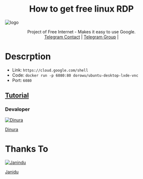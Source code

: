 <h1 align="center"><b>  How to get free linux RDP </b></h1>

![logo](https://telegra.ph/file/785c10583d718c2433fd3.jpg)




<p align="center">
    Project of Free Internet - Makes it easy to use Google. 
    <br>
        <a href="https://t.me/Dinuranikalansuriya">Telegram Contact</a> |
        <a href="https://t.me/SL_bot_zone">Telegram Group</a> |
 
    
</p>

# Descrption
- Link: `https://cloud.google.com/shell`
- Code: `docker run -p 6080:80 dorowu/ubuntu-desktop-lxde-vnc`
- Port: `6080`


## [Tutorial](https://youtu.be/rJsX0E4C0ck)

### Devaloper
[![Dinura](https://github.com/Dinuraofficial.png?size=50)](https://t.me/Dinuranikalansuriya) 

[Dinura](https://t.me/Dinuranikalansuriya) 

# Thanks To
[![Janindu](https://github.com/ImJanindu.png?size=50)](https://t.me/imtrulyjanindu) 

[Janidu](https://t.me/imtrulyjanindu)
